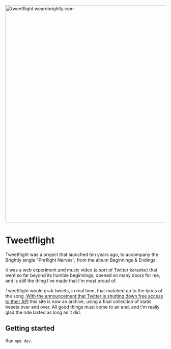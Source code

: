 <img width="680" alt="tweetflight.wearebrightly.com" src="https://user-images.githubusercontent.com/449385/216725918-172e0ed2-2ac0-49be-8018-af5ee138f756.png">

# Tweetflight

Tweetflight was a project that launched ten years ago, to accompany the Brightly single "Preflight Nerves", from the album Beginnings & Endings.

It was a web experiment and music video (a sort of Twitter karaoke) that went so far beyond its humble beginnings, opened so many doors for me, and is still the thing I've made that I'm most proud of.

Tweetflight would grab tweets, in real time, that matched up to the lyrics of the song. [With the announcement that Twitter is shutting down free access to their API](https://twitter.com/TwitterDev/status/1621026986784337922) this site is now an archive, using a final collection of static tweets over and over. All good things must come to an end, and I'm really glad the ride lasted as long as it did.

## Getting started

Run `npm dev`.
